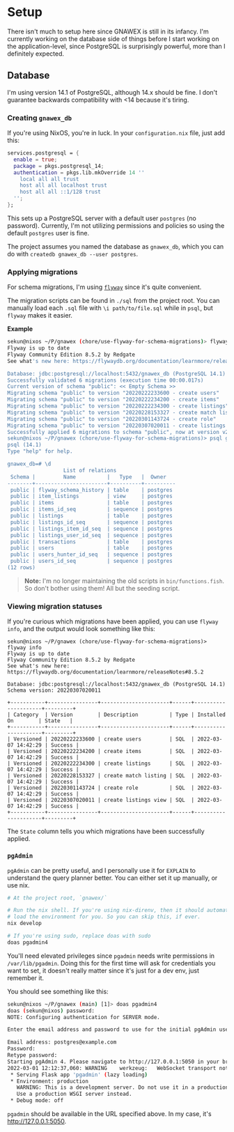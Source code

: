 # Setup

There isn't much to setup here since GNAWEX is still in its infancy. I'm
currently working on the database side of things before I start working on the
application-level, since PostgreSQL is surprisingly powerful, more than I
definitely expected.

## Database

I'm using version 14.1 of PostgreSQL, although 14.x should be fine. I don't
guarantee backwards compatibility with <14 because it's tiring.

### Creating `gnawex_db`

If you're using NixOS, you're in luck. In your `configuration.nix` file, just
add this:

```nix
services.postgresql = {
  enable = true;
  package = pkgs.postgresql_14;
  authentication = pkgs.lib.mkOverride 14 ''
    local all all trust
    host all all localhost trust
    host all all ::1/128 trust
  '';
};
```

This sets up a PostgreSQL server with a default user `postgres` (no password).
Currently, I'm not utilizing permissions and policies so using the default
`postgres` user is fine.

The project assumes you named the database as `gnawex_db`, which you can do
with `createdb gnawex_db --user postgres`.

### Applying migrations

For schema migrations, I'm using [`flyway`](https://github.com/flyway/flyway)
since it's quite convenient.

The migration scripts can be found in `./sql` from the project root. You can
manually load each `.sql` file with `\i path/to/file.sql` while in `psql`,
but `flyway` makes it easier.

**Example**

```sh
sekun@nixos ~/P/gnawex (chore/use-flyway-for-schema-migrations)> flyway migrate
Flyway is up to date
Flyway Community Edition 8.5.2 by Redgate
See what's new here: https://flywaydb.org/documentation/learnmore/releaseNotes#8.5.2

Database: jdbc:postgresql://localhost:5432/gnawex_db (PostgreSQL 14.1)
Successfully validated 6 migrations (execution time 00:00.017s)
Current version of schema "public": << Empty Schema >>
Migrating schema "public" to version "20220222233600 - create users"
Migrating schema "public" to version "20220222234200 - create items"
Migrating schema "public" to version "20220222234300 - create listings"
Migrating schema "public" to version "20220228153327 - create match listing"
Migrating schema "public" to version "20220301143724 - create role"
Migrating schema "public" to version "20220307020011 - create listings view"
Successfully applied 6 migrations to schema "public", now at version v20220307020011 (execution time 00:00.149s)
sekun@nixos ~/P/gnawex (chore/use-flyway-for-schema-migrations)> psql gnawex_db -U postgres
psql (14.1)
Type "help" for help.

gnawex_db=# \d
                  List of relations
 Schema |         Name          |   Type   |  Owner   
--------+-----------------------+----------+----------
 public | flyway_schema_history | table    | postgres
 public | item_listings         | view     | postgres
 public | items                 | table    | postgres
 public | items_id_seq          | sequence | postgres
 public | listings              | table    | postgres
 public | listings_id_seq       | sequence | postgres
 public | listings_item_id_seq  | sequence | postgres
 public | listings_user_id_seq  | sequence | postgres
 public | transactions          | table    | postgres
 public | users                 | table    | postgres
 public | users_hunter_id_seq   | sequence | postgres
 public | users_id_seq          | sequence | postgres
(12 rows)
```

> **Note:** I'm no longer maintaining the old scripts in `bin/functions.fish`.
> So don't bother using them! All but the seeding script.

### Viewing migration statuses

If you're curious which migrations have been applied, you can use
`flyway info`, and the output would look something like this:

```
sekun@nixos ~/P/gnawex (chore/use-flyway-for-schema-migrations)> flyway info
Flyway is up to date
Flyway Community Edition 8.5.2 by Redgate
See what's new here: https://flywaydb.org/documentation/learnmore/releaseNotes#8.5.2

Database: jdbc:postgresql://localhost:5432/gnawex_db (PostgreSQL 14.1)
Schema version: 20220307020011

+-----------+----------------+----------------------+------+---------------------+---------+
| Category  | Version        | Description          | Type | Installed On        | State   |
+-----------+----------------+----------------------+------+---------------------+---------+
| Versioned | 20220222233600 | create users         | SQL  | 2022-03-07 14:42:29 | Success |
| Versioned | 20220222234200 | create items         | SQL  | 2022-03-07 14:42:29 | Success |
| Versioned | 20220222234300 | create listings      | SQL  | 2022-03-07 14:42:29 | Success |
| Versioned | 20220228153327 | create match listing | SQL  | 2022-03-07 14:42:29 | Success |
| Versioned | 20220301143724 | create role          | SQL  | 2022-03-07 14:42:29 | Success |
| Versioned | 20220307020011 | create listings view | SQL  | 2022-03-07 14:42:29 | Success |
+-----------+----------------+----------------------+------+---------------------+---------+
```

The `State` column tells you which migrations have been successfully applied.

### `pgAdmin`

`pgAdmin` can be pretty useful, and I personally use it for `EXPLAIN` to
understand the query planner better. You can either set it up manually, or use
nix.

```sh
# At the project root, `gnawex/`

# Run the nix shell. If you're using nix-direnv, then it should automatically
# load the environment for you. So you can skip this, if ever.
nix develop

# If you're using sudo, replace doas with sudo
doas pgadmin4
```

You'll need elevated privileges since `pgadmin` needs write permissions in
`/var/lib/pgadmin`. Doing this for the first time will ask for credentials
you want to set, it doesn't really matter since it's just for a dev env, just
remember it.

You should see something like this:

```sh
sekun@nixos ~/P/gnawex (main) [1]> doas pgadmin4
doas (sekun@nixos) password: 
NOTE: Configuring authentication for SERVER mode.

Enter the email address and password to use for the initial pgAdmin user account:

Email address: postgres@example.com
Password: 
Retype password:
Starting pgAdmin 4. Please navigate to http://127.0.0.1:5050 in your browser.
2022-03-01 12:12:37,060: WARNING	werkzeug:	WebSocket transport not available. Install eventlet or gevent and gevent-websocket for improved performance.
 * Serving Flask app 'pgadmin' (lazy loading)
 * Environment: production
   WARNING: This is a development server. Do not use it in a production deployment.
   Use a production WSGI server instead.
 * Debug mode: off
```

`pgadmin` should be available in the URL specified above. In my case, it's
http://127.0.0.1:5050.

